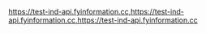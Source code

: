 https://test-ind-api.fyinformation.cc,https://test-ind-api.fyinformation.cc,https://test-ind-api.fyinformation.cc
